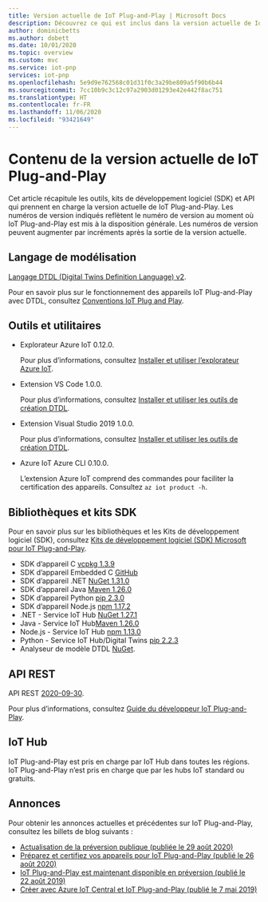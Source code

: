 ```yaml
---
title: Version actuelle de IoT Plug-and-Play | Microsoft Docs
description: Découvrez ce qui est inclus dans la version actuelle de IoT Plug-and-Play.
author: dominicbetts
ms.author: dobett
ms.date: 10/01/2020
ms.topic: overview
ms.custom: mvc
ms.service: iot-pnp
services: iot-pnp
ms.openlocfilehash: 5e9d9e762568c01d31f0c3a29be809a5f90b6b44
ms.sourcegitcommit: 7cc10b9c3c12c97a2903d01293e42e442f8ac751
ms.translationtype: HT
ms.contentlocale: fr-FR
ms.lasthandoff: 11/06/2020
ms.locfileid: "93421649"
---
```

# <a name="what-is-in-the-current-iot-plug-and-play-release"></a>Contenu de la version actuelle de IoT Plug-and-Play

Cet article récapitule les outils, kits de développement logiciel (SDK) et API qui prennent en charge la version actuelle de IoT Plug-and-Play. Les numéros de version indiqués reflètent le numéro de version au moment où IoT Plug-and-Play est mis à la disposition générale. Les numéros de version peuvent augmenter par incréments après la sortie de la version actuelle.

## <a name="modeling-language"></a>Langage de modélisation

[Langage DTDL (Digital Twins Definition Language) v2](https://github.com/Azure/opendigitaltwins-dtdl).

Pour en savoir plus sur le fonctionnement des appareils IoT Plug-and-Play avec DTDL, consultez [Conventions IoT Plug and Play](concepts-convention.md).

## <a name="tools-and-utilities"></a>Outils et utilitaires

- Explorateur Azure IoT 0.12.0.

    Pour plus d’informations, consultez [Installer et utiliser l’explorateur Azure IoT](howto-use-iot-explorer.md).

- Extension VS Code 1.0.0.

    Pour plus d’informations, consultez [Installer et utiliser les outils de création DTDL](howto-use-dtdl-authoring-tools.md).

- Extension Visual Studio 2019 1.0.0.

    Pour plus d’informations, consultez [Installer et utiliser les outils de création DTDL](howto-use-dtdl-authoring-tools.md).

- Azure IoT Azure CLI 0.10.0.

    L’extension Azure IoT comprend des commandes pour faciliter la certification des appareils. Consultez `az iot product -h`.

## <a name="libraries-and-sdks"></a>Bibliothèques et kits SDK

Pour en savoir plus sur les bibliothèques et les Kits de développement logiciel (SDK), consultez [Kits de développement logiciel (SDK) Microsoft pour IoT Plug-and-Play](libraries-sdks.md).

- SDK d’appareil C [vcpkg 1.3.9](https://github.com/Azure/azure-iot-sdk-c/blob/master/doc/setting_up_vcpkg.md)
- SDK d’appareil Embedded C [GitHub](https://github.com/Azure/azure-sdk-for-c/)
- SDK d’appareil .NET [NuGet 1.31.0](https://www.nuget.org/packages/Microsoft.Azure.Devices.Client)
- SDK d’appareil Java [Maven 1.26.0](https://mvnrepository.com/artifact/com.microsoft.azure.sdk.iot/iot-device-client)
- SDK d’appareil Python [pip 2.3.0](https://pypi.org/project/azure-iot-device/)
- SDK d’appareil Node.js [npm 1.17.2](https://www.npmjs.com/package/azure-iot-device)
- .NET - Service IoT Hub [NuGet 1.27.1](https://www.nuget.org/packages/Microsoft.Azure.Devices )
- Java - Service IoT Hub[Maven 1.26.0](https://mvnrepository.com/artifact/com.microsoft.azure.sdk.iot/iot-service-client/1.26.0)
- Node.js - Service IoT Hub [npm 1.13.0](https://www.npmjs.com/package/azure-iothub)
- Python - Service IoT Hub/Digital Twins [pip 2.2.3](https://pypi.org/project/azure-iot-hub)
- Analyseur de modèle DTDL [NuGet](https://www.nuget.org/packages/Microsoft.Azure.DigitalTwins.Parser).

## <a name="rest-apis"></a>API REST

API REST [2020-09-30](/rest/api/iothub).

Pour plus d’informations, consultez [Guide du développeur IoT Plug-and-Play](concepts-developer-guide-service.md).

## <a name="iot-hub"></a>IoT Hub

IoT Plug-and-Play est pris en charge par IoT Hub dans toutes les régions. IoT Plug-and-Play n’est pris en charge que par les hubs IoT standard ou gratuits.

## <a name="announcements"></a>Annonces

Pour obtenir les annonces actuelles et précédentes sur IoT Plug-and-Play, consultez les billets de blog suivants :

- [Actualisation de la préversion publique (publiée le 29 août 2020)](https://techcommunity.microsoft.com/t5/internet-of-things/add-quot-plug-and-play-quot-to-your-iot-solutions/ba-p/1548531)
- [Préparez et certifiez vos appareils pour IoT Plug-and-Play (publié le 26 août 2020)](https://azure.microsoft.com/blog/prepare-and-certify-your-devices-for-iot-plug-and-play/)
- [IoT Plug-and-Play est maintenant disponible en préversion (publié le 22 août 2019)](https://azure.microsoft.com/blog/iot-plug-and-play-is-now-available-in-preview/)
- [Créer avec Azure IoT Central et IoT Plug-and-Play (publié le 7 mai 2019)](https://azure.microsoft.com/blog/build-with-azure-iot-central-and-iot-plug-and-play/)